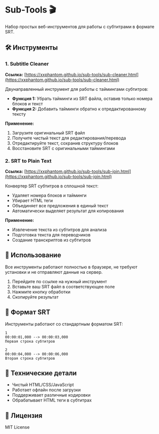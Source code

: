 # Sub-Tools 🎬

Набор простых веб-инструментов для работы с субтитрами в формате SRT.

## 🛠️ Инструменты

### 1. Subtitle Cleaner
**Ссылка:** [https://xxphantom.github.io/sub-tools/sub-cleaner.html](https://xxphantom.github.io/sub-tools/sub-cleaner.html)

Двунаправленный инструмент для работы с таймингами субтитров:

- **Функция 1:** Убрать тайминги из SRT файла, оставив только номера блоков и текст
- **Функция 2:** Добавить тайминги обратно к отредактированному тексту

**Применение:**
1. Загрузите оригинальный SRT файл
2. Получите чистый текст для редактирования/перевода
3. Отредактируйте текст, сохранив структуру блоков
4. Восстановите SRT с оригинальными таймингами

### 2. SRT to Plain Text
**Ссылка:** [https://xxphantom.github.io/sub-tools/sub-join.html](https://xxphantom.github.io/sub-tools/sub-join.html)

Конвертер SRT субтитров в сплошной текст:

- Удаляет номера блоков и тайминги
- Убирает HTML теги
- Объединяет все предложения в единый текст
- Автоматически выделяет результат для копирования

**Применение:**
- Извлечение текста из субтитров для анализа
- Подготовка текста для переводчиков
- Создание транскриптов из субтитров

## 🚀 Использование

Все инструменты работают полностью в браузере, не требуют установки и не отправляют данные на сервер.

1. Перейдите по ссылке на нужный инструмент
2. Вставьте ваш SRT файл в соответствующее поле
3. Нажмите кнопку обработки
4. Скопируйте результат

## 📝 Формат SRT

Инструменты работают со стандартным форматом SRT:

```
1
00:00:01,000 --> 00:00:03,000
Первая строка субтитров

2
00:00:04,000 --> 00:00:06,000
Вторая строка субтитров
```

## 🔧 Технические детали

- Чистый HTML/CSS/JavaScript
- Работает офлайн после загрузки
- Поддерживает различные кодировки
- Обрабатывает HTML теги в субтитрах

## 📄 Лицензия

MIT License
